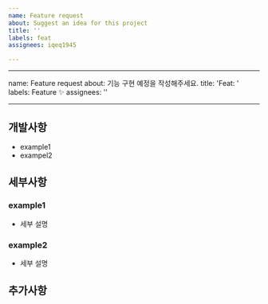 ```yaml
---
name: Feature request
about: Suggest an idea for this project
title: ''
labels: feat
assignees: iqeq1945

---
```


---
name: Feature request
about: 기능 구현 예정을 작성해주세요.
title: 'Feat: '
labels: Feature ✨
assignees: ''

---

## 개발사항

- example1
- exampel2

## 세부사항

### example1
- 세부 설명

### example2
- 세부 설명

## 추가사항
